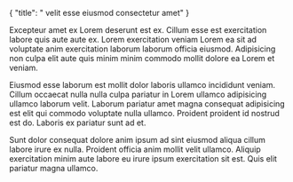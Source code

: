 {
  "title": " velit esse eiusmod consectetur amet"
}

Excepteur amet ex Lorem deserunt est ex. Cillum esse est exercitation labore quis aute aute ex. Lorem exercitation veniam Lorem ea sit ad voluptate anim exercitation laborum laborum officia eiusmod. Adipisicing non culpa elit aute quis minim minim commodo mollit dolore ea Lorem et veniam.

Eiusmod esse laborum est mollit dolor laboris ullamco incididunt veniam. Cillum occaecat nulla nulla culpa pariatur in Lorem ullamco adipisicing ullamco laborum velit. Laborum pariatur amet magna consequat adipisicing est elit qui commodo voluptate nulla ullamco. Proident proident id nostrud est do. Laboris ex pariatur sunt ad et.

Sunt dolor consequat dolore anim ipsum ad sint eiusmod aliqua cillum labore irure ex nulla. Proident officia anim mollit velit ullamco. Aliquip exercitation minim aute labore eu irure ipsum exercitation sit est. Quis elit pariatur magna ullamco.